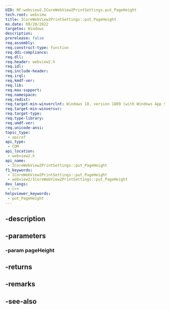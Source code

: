 ```yaml
---
UID: NF:webview2.ICoreWebView2PrintSettings.put_PageHeight
tech.root: webview
title: ICoreWebView2PrintSettings::put_PageHeight
ms.date: 09/20/2022
targetos: Windows
description: 
prerelease: false
req.assembly: 
req.construct-type: function
req.ddi-compliance: 
req.dll: 
req.header: webview2.h
req.idl: 
req.include-header: 
req.irql: 
req.kmdf-ver: 
req.lib: 
req.max-support: 
req.namespace: 
req.redist: 
req.target-min-winverclnt: Windows 10, version 1809 (with Windows App SDK 1.1 or later)
req.target-min-winversvr: 
req.target-type: 
req.type-library: 
req.umdf-ver: 
req.unicode-ansi: 
topic_type:
 - apiref
api_type:
 - COM
api_location:
 - webview2.h
api_name:
 - ICoreWebView2PrintSettings::put_PageHeight
f1_keywords:
 - ICoreWebView2PrintSettings::put_PageHeight
 - webview2/ICoreWebView2PrintSettings::put_PageHeight
dev_langs:
 - c++
helpviewer_keywords:
 - put_PageHeight
---
```


## -description

## -parameters

### -param pageHeight

## -returns

## -remarks

## -see-also

